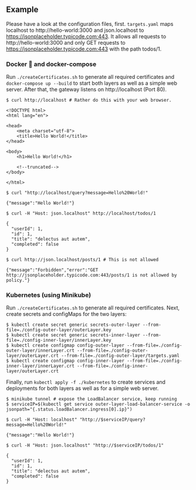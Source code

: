 ## Example

Please have a look at the configuration files, first. `targets.yaml` maps localhost to http://hello-world:3000 and json.localhost to https://jsonplaceholder.typicode.com:443. It allows all requests to http://hello-world:3000 and only GET requests to https://jsonplaceholder.typicode.com:443 with the path todos/1.

### Docker 🐳 and docker-compose

Run `./createCertificates.sh` to generate all required certificates and `docker-compose up --build` to start both layers as well as a simple web server. After that, the gateway listens on http://localhost (Port 80). 

```shell
$ curl http://localhost # Rather do this with your web browser.

<!DOCTYPE html>
<html lang="en">

<head>
    <meta charset="utf-8">
    <title>Hello World!</title>
</head>

<body>
    <h1>Hello World!</h1>

    <!--truncated-->
</body>

</html>

$ curl "http://localhost/query?message=Hello%20World!"

{"message":"Hello World!"}

$ curl -H "Host: json.localhost" http://localhost/todos/1

{
  "userId": 1,
  "id": 1,
  "title": "delectus aut autem",
  "completed": false
}

$ curl http://json.localhost/posts/1 # This is not allowed

{"message":"Forbidden","error":"GET http://jsonplaceholder.typicode.com:443/posts/1 is not allowed by policy."}
```

### Kubernetes (using Minikube)

Run `./createCertificates.sh` to generate all required certificates. Next, create secrets and configMaps for the two layers:

```shell
$ kubectl create secret generic secrets-outer-layer --from-file=./config-outer-layer/outerLayer.key
$ kubectl create secret generic secrets-inner-layer --from-file=./config-inner-layer/innerLayer.key
$ kubectl create configmap config-outer-layer --from-file=./config-outer-layer/innerLayer.crt --from-file=./config-outer-layer/outerLayer.crt --from-file=./config-outer-layer/targets.yaml
$ kubectl create configmap config-inner-layer --from-file=./config-inner-layer/innerLayer.crt --from-file=./config-inner-layer/outerLayer.crt
```

Finally, run `kubectl apply -f ./kubernetes` to create services and deployments for both layers as well as for a simple web server.

```shell
$ minikube tunnel # expose the LoadBalancer service, keep running
$ serviceIP=$(kubectl get service outer-layer-load-balancer-service -o jsonpath="{.status.loadBalancer.ingress[0].ip}")

$ curl -H "Host: localhost" "http://$serviceIP/query?message=Hello%20World!"

{"message":"Hello World!"}

$ curl -H "Host: json.localhost" "http://$serviceIP/todos/1"

{
  "userId": 1,
  "id": 1,
  "title": "delectus aut autem",
  "completed": false
}
```
